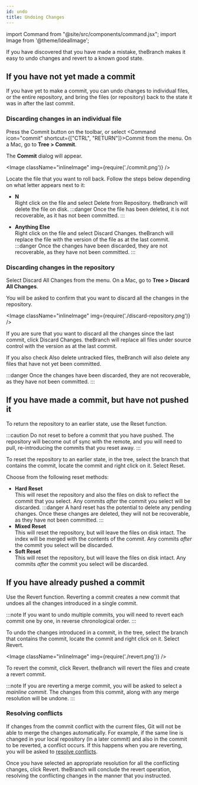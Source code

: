 ```yaml
---
id: undo
title: Undoing Changes
---
```


import Command from "@site/src/components/command.jsx";
import Image from '@theme/IdealImage';

If you have discovered that you have made a mistake, theBranch makes it easy to undo changes and revert to a known good state.

## If you have not yet made a commit

If you have yet to make a commit, you can undo changes to individual files, or the entire repository, and bring the files (or repository) back to the state it was in after the last commit.

### Discarding changes in an individual file

Press the <Command icon="commit">Commit</Command> button on the toolbar, or select <Command icon="commit" shortcut={["CTRL", "RETURN"]}>Commit</Command> from the menu. On a Mac, go to **Tree > Commit**.

The **Commit** dialog will appear.

<Image className="inlineImage" img={require('./commit.png')} />

Locate the file that you want to roll back. Follow the steps below depending on what letter appears next to it:

- **N**<br />
Right click on the file and select <Command icon="edit-delete">Delete from Repository</Command>. theBranch will delete the file on disk.
:::danger
Once the file has been deleted, it is not recoverable, as it has not been committed.
:::

- **Anything Else**<br />
Right click on the file and select <Command icon="edit-undo">Discard Changes</Command>. theBranch will replace the file with the version of the file as at the last commit.
:::danger
Once the changes have been discarded, they are not recoverable, as they have not been committed.
:::

### Discarding changes in the repository

Select <Command icon="edit-delete">Discard All Changes</Command> from the menu. On a Mac, go to **Tree > Discard All Changes**.

You will be asked to confirm that you want to discard all the changes in the repository.

<Image className="inlineImage" img={require('./discard-repository.png')} />

If you are sure that you want to discard all the changes since the last commit, click <Command>Discard Changes</Command>. theBranch will replace all files under source control with the version as at the last commit.

If you also check <Command>Also delete untracked files</Command>, theBranch will also delete any files that have not yet been committed.

:::danger
Once the changes have been discarded, they are not recoverable, as they have not been committed.
:::

## If you have made a commit, but have not pushed it

To return the repository to an earlier state, use the <Command icon="edit-undo">Reset</Command> function.

:::caution
Do not reset to before a commit that you have pushed. The repository will become out of sync with the remote, and you will need to pull, re-introducing the commits that you reset away.
:::

To reset the repository to an earlier state, in the tree, select the branch that contains the commit, locate the commit and right click on it. Select <Command icon="edit-undo">Reset</Command>.

Choose from the following reset methods:

- **Hard Reset**<br />
This will reset the repository and also the files on disk to reflect the commit that you select. Any commits *after* the commit you select will be discarded.
:::danger
A hard reset has the potential to delete any pending changes. Once these changes are deleted, they will not be recoverable, as they have not been committed.
:::
- **Mixed Reset**<br />
This will reset the repository, but will leave the files on disk intact. The index will be merged with the contents of the commit. Any commits *after* the commit you select will be discarded.
- **Soft Reset**<br />
This will reset the repository, but will leave the files on disk intact. Any commits *after* the commit you select will be discarded.

## If you have already pushed a commit

Use the <Command icon="vcs-revert">Revert</Command> function. Reverting a commit creates a new commit that undoes all the changes introduced in a single commit.

:::note
If you want to undo multiple commits, you will need to revert each commit one by one, in reverse chronological order.
:::

To undo the changes introduced in a commit, in the tree, select the branch that contains the commit, locate the commit and right click on it. Select <Command icon="vcs-revert">Revert</Command>.

<Image className="inlineImage" img={require('./revert.png')} />

To revert the commit, click <Command icon="vcs-revert">Revert</Command>. theBranch will revert the files and create a revert commit.

:::note
If you are reverting a merge commit, you will be asked to select a *mainline commit*. The changes from this commit, along with any merge resolution will be undone.
:::

### Resolving conflicts

If changes from the commit conflict with the current files, Git will not be able to merge the changes automatically. For example, if the same line is changed in your local repository (in a later commit) and also in the commit to be reverted, a conflict occurs. If this happens when you are reverting, you will be asked to [resolve conflicts](../conflicts.md).

Once you have selected an appropriate resolution for all the conflicting changes, click <Command icon="vcs-revert">Revert</Command>. theBranch will conclude the revert operation, resolving the conflicting changes in the manner that you instructed.